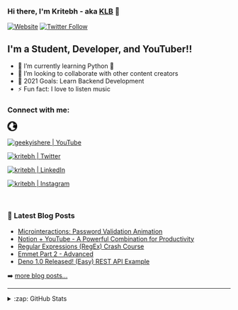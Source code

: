 ### Hi there, I'm Kritebh - aka [KLB][website] 👋

[![Website](https://img.shields.io/website?label=geekyishere.com&style=for-the-badge&url=https%3A%2F%2Fcodestackr.com)](https://www.geekyishere.com)
[![Twitter Follow](https://img.shields.io/twitter/follow/kritebh?color=1DA1F2&logo=twitter&style=for-the-badge)](https://twitter.com/intent/follow?original_referer=https%3A%2F%2Fgithub.com%2Fkritebh&screen_name=kritebh)

## I'm a Student, Developer, and YouTuber!!

- 🌱 I’m currently learning Python 🤞
- 👯 I’m looking to collaborate with other content creators
- 🥅 2021 Goals: Learn Backend Development
- ⚡ Fun fact: I love to listen music 


### Connect with me:

[<img  alt="geekyishere.com" width="22px" src="https://raw.githubusercontent.com/iconic/open-iconic/master/svg/globe.svg" />][website]

[<img  alt="geekyishere | YouTube" width="22px" src="https://cdn.jsdelivr.net/npm/simple-icons@v3/icons/youtube.svg" />][youtube]

[<img  alt="kritebh | Twitter" width="22px" src="https://cdn.jsdelivr.net/npm/simple-icons@v3/icons/twitter.svg" />][twitter]

[<img  alt="kritebh | LinkedIn" width="22px" src="https://cdn.jsdelivr.net/npm/simple-icons@v3/icons/linkedin.svg" />][linkedin]

[<img  alt="kritebh | Instagram" width="22px" src="https://cdn.jsdelivr.net/npm/simple-icons@v3/icons/instagram.svg" />][instagram]


<br />



### 📕 Latest Blog Posts

<!-- BLOG-POST-LIST:START -->
- [Microinteractions: Password Validation Animation](https://dev.to/codestackr/microinteractions-password-validation-animation-5629)
- [Notion + YouTube - A Powerful Combination for Productivity](https://dev.to/codestackr/notion-youtube-a-powerful-combination-for-productivity-1def)
- [Regular Expressions (RegEx) Crash Course](https://dev.to/codestackr/regular-expressions-regex-crash-course-248n)
- [Emmet Part 2 - Advanced](https://dev.to/codestackr/emmet-part-2-advanced-4c65)
- [Deno 1.0 Released! (Easy) REST API Example](https://dev.to/codestackr/deno-1-0-released-easy-rest-api-example-2fbl)
<!-- BLOG-POST-LIST:END -->

➡️ [more blog posts...](https://geekyishere.com)

---

<details>
  <summary>:zap: GitHub Stats</summary>

  <img align="left" alt="kritebh GitHub Stats" src="https://github-readme-stats.vercel.app/api?username=kritebh&show_icons=true&hide_border=true" />

</details>

[website]: https://www.geekyishere.com
[twitter]: https://twitter.com/kritebh
[youtube]: https://www.youtube.com/channel/UC0EAbcYp9bF9TdqYUIaTQxQ
[instagram]: https://instagram.com/kritebh
[linkedin]: https://linkedin.com/in/kritebh
